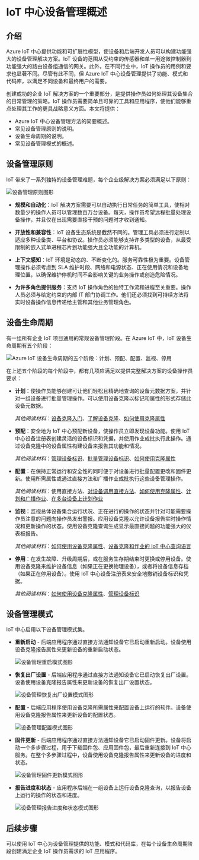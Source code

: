 <properties
 pageTitle="IoT 中心设备管理概述 | Azure"
 description="本文概述了 Azure IoT 中心的设备管理：企业设备生命周期、重新启动、恢复出厂设置、固件更新、配置、设备克隆、查询、作业"
 services="iot-hub"
 documentationCenter=""
 authors="bzurcher"
 manager="timlt"
 editor=""/>  


<tags
 ms.service="iot-hub"
 ms.devlang="na"
 ms.topic="get-started-article"
 ms.tgt_pltfrm="na"
 ms.workload="na"
 ms.date="10/03/2016"
 ms.author="bzurcher"
 wacn.date="12/16/2016"/>  


# IoT 中心设备管理概述

## 介绍
Azure IoT 中心提供功能和可扩展性模型，使设备和后端开发人员可以构建功能强大的设备管理解决方案。IoT 设备的范围从受约束的传感器和单一用途微控制器到功能强大的路由设备组通信的网关。此外，在不同行业中，IoT 操作员的用例和要求也显著不同。尽管有此不同，但 Azure IoT 中心设备管理提供了功能、模式和代码库，以满足不同设备和最终用户的需要。

创建成功的企业 IoT 解决方案的一个重要部分，是提供操作员如何处理其设备集合的日常管理的策略。IoT 操作员需要简单且可靠的工具和应用程序，使他们能够重点处理其工作的更具战略意义方面。本文将提供：

- Azure IoT 中心设备管理方法的简要概述。
- 常见设备管理原则的说明。
- 设备生命周期的说明。
- 常见设备管理模式的概述。

## 设备管理原则
IoT 带来了一系列独特的设备管理难题，每个企业级解决方案必须满足以下原则：

![设备管理原则图形][img-dm_principles]  


- **规模和自动化**：IoT 解决方案需要可以自动执行日常任务的简单工具，使相对数量少的操作人员可以管理数百万台设备。每天，操作员希望远程批量处理设备操作，并且仅在出现需要直接干预的问题时才收到通知。

- **开放性和兼容性**：IoT 设备生态系统是截然不同的。管理工具必须进行定制以适应多种设备类、平台和协议。操作员必须能够支持许多类型的设备，从最受限制的嵌入式单进程芯片到功能强大且全功能的计算机。

- **上下文感知**：IoT 环境是动态的、不断变化的。服务可靠性极为重要。设备管理操作必须考虑到 SLA 维护时段、网络和电源状态、正在使用情况和设备地理位置，以确保维护停机时间不会影响关键的业务操作或创造危险情况。

- **为许多角色提供服务**：支持 IoT 操作角色的独特工作流和进程至关重要。操作人员必须与给定约束的内部 IT 部门协调工作。他们还必须找到可持续方法将实时设备操作信息传递给主管和其他业务管理角色。

## 设备生命周期
有一组所有企业 IoT 项目通用的常规设备管理阶段。在 Azure IoT 中，IoT 设备生命周期有五个阶段：

![Azure IoT 设备生命周期的五个阶段：计划、预配、配置、监视、停用][img-device_lifecycle]  


在上述五个阶段的每个阶段中，都有几项应满足以提供完整解决方案的设备操作员要求：

- **计划**：使操作员能够创建可让他们轻松且精确地查询的设备元数据方案，并针对一组设备进行批量管理操作。可以使用设备克隆以标记和属性的形式存储此设备元数据。

    *其他阅读材料*：[设备克隆入门][lnk-twins-getstarted]、[了解设备克隆][lnk-twins-devguide]、[如何使用克隆属性][lnk-twin-properties]

- **预配**：安全地为 IoT 中心预配新设备，使操作员立即发现设备功能。使用 IoT 中心设备注册表创建灵活的设备标识和凭据，并使用作业成批执行此操作。通过设备克隆中的设备属性构建设备来报告其功能和情况。

    *其他阅读材料*：[管理设备标识][lnk-identity-registry]、[批量管理设备标识][lnk-bulk-identity]、[如何使用克隆属性][lnk-twin-properties]

- **配置**：在保持正常运行和安全性的同时便于对设备进行批量配置更改和固件更新。使用所需属性或通过直接方法和广播作业成批执行这些设备管理操作。

    *其他阅读材料*：使用直接方法、[对设备调用直接方法][lnk-methods-devguide]、[如何使用克隆属性][lnk-twin-properties]、[计划和广播作业][lnk-jobs]、[在多台设备上计划作业][lnk-jobs-devguide]

- **监视**：监视总体设备集合运行状况、正在进行的操作的状态并针对可能需要操作员注意的问题向操作员发出警报。应用设备克隆以允许设备报告实时操作情况和更新操作的状态。使用设备克隆查询生成显示最直接问题的功能强大的仪表板报告。

    *其他阅读材料*：[如何使用设备克隆属性][lnk-twin-properties]、[设备克隆和作业的 IoT 中心查询语言][lnk-query-language]

- **停用**：在发生故障、升级周期后，或在服务生存期结束时更换或停用设备。使用设备克隆来维护设备信息（如果正在更换物理设备），或者将设备信息存档（如果正在停用设备）。使用 IoT 中心设备注册表来安全地撤销设备标识和凭据。

    *其他阅读材料*：[如何使用设备克隆属性][lnk-twin-properties]、[管理设备标识][lnk-identity-registry]

## 设备管理模式
IoT 中心启用以下设备管理模式集。

- **重新启动** - 后端应用程序通过直接方法通知设备它已启动重新启动。设备使用设备克隆报告属性来更新设备的重新启动状态。

    ![设备管理重启模式图形][img-reboot_pattern]  


- **恢复出厂设置** - 后端应用程序通过直接方法通知设备它已启动恢复出厂设置。设备使用设备克隆报告属性来更新设备的恢复出厂设置状态。

    ![设备管理恢复出厂设置模式图形][img-facreset_pattern]  


- **配置** - 后端应用程序使用设备克隆所需属性来配置设备上运行的软件。设备使用设备克隆报告属性来更新设备的配置状态。

    ![设备管理配置模式图形][img-config_pattern]  


- **固件更新** - 后端应用程序通过直接方法通知设备它已启动固件更新。设备将启动一个多步骤过程，用于下载固件包、应用固件包，最后重新连接到 IoT 中心服务。在整个多步骤过程中，设备使用设备克隆报告属性来更新设备的进度和状态。

    ![设备管理固件更新模式图形][img-fwupdate_pattern]  


- **报告进度和状态** - 应用程序后端在一组设备上运行设备克隆查询，以报告设备上运行的操作的状态和进度。

    ![设备管理报告进度和状态模式图形][img-report_progress_pattern]  


## 后续步骤
可以使用 IoT 中心为设备管理提供的功能、模式和代码库，在每个设备生命周期阶段创建满足企业 IoT 操作员需求的 IoT 应用程序。


<!-- Images and links -->

[img-dm_principles]: ./media/iot-hub-device-management-overview/image4.png
[img-device_lifecycle]: ./media/iot-hub-device-management-overview/image5.png
[img-config_pattern]: ./media/iot-hub-device-management-overview/configuration-pattern.png
[img-facreset_pattern]: ./media/iot-hub-device-management-overview/facreset-pattern.png
[img-fwupdate_pattern]: ./media/iot-hub-device-management-overview/fwupdate-pattern.png
[img-reboot_pattern]: ./media/iot-hub-device-management-overview/reboot-pattern.png
[img-report_progress_pattern]: ./media/iot-hub-device-management-overview/report-progress-pattern.png

[lnk-twins-devguide]: /documentation/articles/iot-hub-devguide-device-twins/
[lnk-get-started]: /documentation/articles/iot-hub-node-node-device-management-get-started/
[lnk-twins-getstarted]: /documentation/articles/iot-hub-node-node-twin-getstarted/
[lnk-twin-properties]: /documentation/articles/iot-hub-node-node-twin-how-to-configure/
[lnk-hub-getstarted]: /documentation/articles/iot-hub-csharp-csharp-getstarted/
[lnk-identity-registry]: /documentation/articles/iot-hub-devguide-identity-registry/
[lnk-bulk-identity]: /documentation/articles/iot-hub-bulk-identity-mgmt/
[lnk-query-language]: /documentation/articles/iot-hub-devguide-query-language/
[lnk-c2d-methods]: /documentation/articles/iot-hub-node-node-direct-methods/
[lnk-methods-devguide]: /documentation/articles/iot-hub-devguide-direct-methods/
[lnk-jobs]: /documentation/articles/iot-hub-schedule-jobs/
[lnk-jobs-devguide]: /documentation/articles/iot-hub-devguide-jobs/

<!---HONumber=Mooncake_1205_2016-->